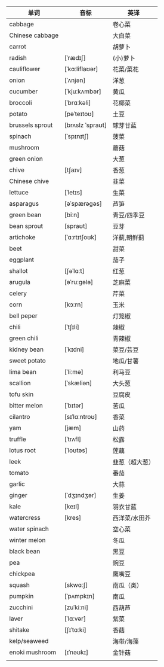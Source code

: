 | 单词              | 音标               | 英译      |
| --------------- | ---------------- | ------- |
| cabbage         |                  | 卷心菜     |
| Chinese cabbage |                  | 大白菜     |
| carrot          |                  | 胡萝卜     |
| radish          | [ˈrædɪʃ]         | (小)萝卜   |
| cauliflower     | [ˈkɑːliflaʊər]   | 花菜/菜花   |
| onion           | [ˈʌnjən]         | 洋葱      |
| cucumber        | [ˈkjuːkʌmbər]    | 黄瓜      |
| broccoli        | [ˈbrɑːkəli]      | 花椰菜     |
| potato          | [pəˈteɪtoʊ]      | 土豆      |
| brussels sprout | [brʌslz ˈspraʊt] | 球芽甘蓝    |
| spinach         | [ˈspɪnɪtʃ]       | 菠菜      |
| mushroom        |                  | 蘑菇      |
| green onion     |                  | 大葱      |
| chive           | [tʃaɪv]          | 香葱      |
| Chinese chive   |                  | 韭菜      |
| lettuce         | [ˈletɪs]         | 生菜      |
| asparagus       | [əˈspærəɡəs]     | 芦笋      |
| green bean      | [biːn]           | 青豆/四季豆  |
| bean sprout     | [spraʊt]         | 豆芽      |
| artichoke       | [ˈɑːrtɪtʃoʊk]    | 洋蓟,朝鲜蓟  |
| beet            |                  | 甜菜      |
| eggplant        |                  | 茄子      |
| shallot         | [ʃəˈlɑːt]        | 红葱      |
| arugula         | [əˈruːɡələ]      | 芝麻菜     |
| celery          |                  | 芹菜      |
| corn            | [kɔːrn]          | 玉米      |
| bell peper      |                  | 灯笼椒     |
| chili           | [ˈtʃɪli]         | 辣椒      |
| green chili     |                  | 青辣椒     |
| kidney bean     | [ˈkɪdni]         | 菜豆/芸豆   |
| sweet potato    |                  | 地瓜/甘薯   |
| lima bean       | [ˈliːmə]         | 利马豆     |
| scallion        | [ˈskæliən]       | 大头葱     |
| tofu skin       |                  | 豆腐皮     |
| bitter melon    | [ˈbɪtər]         | 苦瓜      |
| cilantro        | [sɪˈlɑːntroʊ]    | 香菜      |
| yam             | [jæm]            | 山药      |
| truffle         | [ˈtrʌfl]         | 松露      |
| lotus root      | [ˈloʊtəs]        | 莲藕      |
| leek            |                  | 韭葱（超大葱） |
| tomato          |                  | 番茄      |
| garlic          |                  | 大蒜      |
| ginger          | [ˈdʒɪndʒər]      | 生姜      |
| kale            | [keɪl]           | 羽衣甘蓝    |
| watercress      | [kres]           | 西洋菜/水田芥 |
| water spinach   |                  | 空心菜     |
| winter melon    |                  | 冬瓜      |
| black bean      |                  | 黑豆      |
| pea             |                  | 豌豆      |
| chickpea        |                  | 鹰嘴豆     |
| squash          | [skwɑːʃ]         | 南瓜（类）   |
| pumpkin         | [ˈpʌmpkɪn]       | 南瓜      |
| zucchini        | [zuˈkiːni]       | 西葫芦     |
| laver           | [ˈlɑːvər]        | 紫菜      |
| shitake         | [ʃɪˈtɑːki]       | 香菇      |
| kelp/seaweed    |                  | 海带/海藻   |
| enoki mushroom  | [ɪˈnəʊkɪ]        | 金针菇     |
|                 |                  |         |
